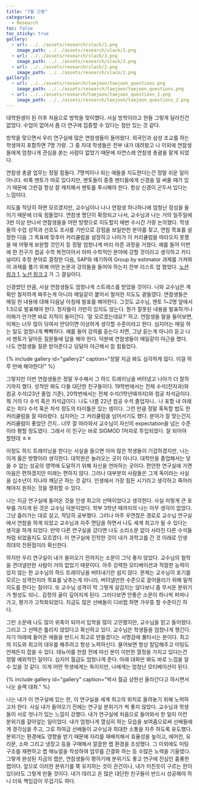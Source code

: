 ```yaml
---
title: "7월 근황"
categories:
  - Research
toc: false
toc_sticky: true
gallery:
  - url: ../../assets/research/slack/1.png
    image_path: ../../assets/research/slack/1.png
  - url: ../../assets/research/slack/3.png
    image_path: ../../assets/research/slack/3.png
  - url: ../../assets/research/slack/2.png
    image_path: ../../assets/research/slack/2.png
gallery2:
  - url: ../../assets/research/taejoon/taejoon_questions.png
    image_path: ../../assets/research/taejoon/taejoon_questions.png
  - url: ../../assets/research/taejoon/taejoon_questions_2.png
    image_path: ../../assets/research/taejoon/taejoon_questions_2.png
---
```


대학원생이 된 이후 처음으로 방학을 맞이했다. 사실 방학이라고 한들 그렇게 달라진건 없었다. 수업이 없어서 좀 더 연구에 집중할 수 있다는 점만 있는 것 같다.

방학을 맞으면서 우리 연구실에 많은 연참생들이 들어왔다. 외국인과 삼성 조교를 하는 학생까지 포함하면 7명 가량. 그 중 자대 학생들은 전부 내가 데려왔고 나 이외에 연참생들에게 엄청나게 관심을 쏟는 사람이 없었기 때문에 자연스레 연참생 총괄을 맡게 되었다. 

연참생 총괄 업무는 정말 힘들다. 7명씩이나 되는 애들을 지도한다는건 정말 쉬운 일이 아니다. 비록 멘토가 따로 있다지만, 멘토들이 종종 멘티들에게 신경을 덜 써줄 때가 있기 때문에 그런걸 항상 잘 캐치해서 멘토를 푸시해야 한다. 항상 신경이 곤두서 있다는 느낌이다.

지도를 적당히 하면 모르겠지만, 교수님이나 나나 연참생 하나하나에 엄청난 정성을 들이기 때문에 더욱 힘들었다. 연참생 명단이 확정되고 나서, 교수님과 나는 거의 일주일에 3번 이상 만나서 연참생들을 어떤 방향으로 지도할지 매번 수시간 가량 논의했다. 학생들의 수업 성적과 선호도 조사를 기반으로 강점을 보일만한 분야를 찾고, 연참 목표를 설정한 다음 그 목표에 맞추어 커리큘럼을 설정하고 나아가 이 커리큘럼을 따라오지 못했을 때 어떻게 보완할 것인지 등 정말 엄청나게 머리 아픈 과정을 거쳤다. 예를 들어 이번에 한 친구가 컴공 수학 복전이어서 아마 수학적인 분야에 강할 것이라고 생각하고 카디널리티 추정 분야로 결정한 다음, SAP와 얘기하여 Group by estimator 과제를 가져와 이 과제를 풀기 위해 어떤 논문과 강의들을 들어야 하는지 전부 리스트 업 했었다. [노션 링크 1](https://boulder-jaborosa-30c.notion.site/5da23bf0f3704161bf1ee491a5b59838), [노션 링크 2](https://sage-scabiosa-4b3.notion.site/bb83661639b44e57958b08bacc992ca9) 가 그 결실이다.

신경썼던 만큼, 사실 연참생들도 엄청나게 스트레스를 받았을 것이다. 나와 교수님은 계획만 철저하게 짜주는게 아니라 매일같이 붙어서 철저한 지도도 곁들였다. 연참생들은 매일 한 내용에 대해 다음날 아침에 발표를 해야한다. 그것도 교수님, 멘토 1~2명 앞에서 1:3으로 발표해야 한다. 청자들이 가만히 있지도 않는다. 뭔가 잘못된 내용을 발표하거나 이해가 안가면 바로 지적이 들어간다. ‘잘 모르겠는데요?’ 하고. 연참생들 말을 들어보면, 이제는 너무 많이 닦여서 안닦이면 이상하게 생각할 수준이라고 한다. 심지어는 매일 하는 일도 엄청나게 빡빡하다. 예를 들어 강의를 듣는다 치면, 그냥 듣는게 아니라 듣고 나서 멘토가 달아둔 질문들에 답을 해야 한다. 덕분에 연참생들이 매일같이 야근을 했다. 나도 연참생들 질문 받아준다고 덩달아 야근해서 참 힘들었다. 

{% include gallery id="gallery2" caption="정말 지금 봐도 심각하게 많다. 이걸 하루 만에 해야한다!" %}

그렇지만 이번 연참생들은 정말 우수해서 그 하드 트레이닝을 버텨냈고 나아가 더 잘하기까지 했다.  성적만 봐도 다들 대단한 친구들이다. 19학번에서는 전체 수석(전자과)와 컴공 수석(23년 졸업 기준), 20학번에서는 전체 수석(1학년때까지)와 컴공 차석급이다. 뭐 거의 다 수석 혹은 차석급이다. 나도 나름 22년 컴공 수석 졸업자니.. 나 포함 내 아래로는 죄다 수석 혹은 차석 정도의 타이틀은 있는 셈이다. 그런 만큼 정말 혹독할 법도 한 커리큘럼을 잘 따라왔다. 심지어는 그 커리큘럼을 넘어서기도 했다. 분야가 잘 맞는건지 커리큘럼이 좋았던 건지.. 너무 잘 따라와서 교수님이 자신의 expectation을 넘는 수준이라 평할 정도였다. 그래서 이 친구는 바로 SIGMOD 1저자로 투입되었다. 잘 되어야 할텐데 ㅎㅎ

이정도 하드 트레이닝을 한다는 사실을 들으면 아마 많은 학생들이 기겁하겠지만, 나는 이게 옳은 방향이라 생각한다. 대학원은 놀러오는 곳이 아니다. 대학만을 졸업해서는 닿을 수 없는 성공의 영역에 도달하기 위해 자신을 연마하는 곳이다. 편안한 연구실에 가면 마음은 편하겠지만 미래는 편하지 않다. 그러나 대부분의 사람들은 그게 독이라는 사실을 십수년이 지나야 깨닫곤 하는 것 같다. 인생에서 가장 힘든 시기라고 생각하고 죽어라 해야지 원하는 것을 쟁취할 수 있다.

나는 지금 연구실에 들어온 것을 인생 최고의 선택이었다고 생각한다. 사실 저렇게 큰 포부를 가지게 된 것은 교수님 덕분이었다. 학부 3학년 때까지의 나는 아무 생각이 없었다. 그냥 흘러가는 대로 살고, 적당히 공부했다. 그러나 아주 우연찮은 경로로 교수님 연구실에서 연참을 하게 되었고 교수님과 자주 면담을 하면서 나도 세계 최고가 될 수 있다는 생각을 하게 되었다. 만약 다른 연구실을 갔다면 나도 소리소문 없이 사라진 다른 수석들처럼 되었을지도 모르겠다. 이 연구실에 진학한 것이 내가 과학고를 간 것 이래로 인생 최대의 전환점이라 확신한다.

하지만 우리 연구실이 내가 들어오기 전까지는 소문이 그닥 좋지 않았다. 교수님의 철학을 견뎌낼만한 사람이 거의 없었기 때문이다. 아주 강력한 모티베이션과 적절한 능력이 있지 않는 한 교수님의 하드 트레이닝을 버텨내기란 쉽지 않다. 문제는 교수님이 포기를 모르는 성격인지라 목표를 낮추는게 아니라, 버텨낼만한 수준으로 끌어올리기 위해 밀착 지도를 한다는 점이다. 또 교수님 성격이 막 그렇게 살갑지는 않다보니 좀 무서운 분위기가 형성도 되니.. 감정의 골이 깊어지게 된다. 그러다보면 안좋은 소문이 하나씩 퍼져나가고, 평가가 고착화되었다. 지금도 많은 선배들이 디비랩 하면 갸우뚱 할 수준이긴 하다.

그런 소문에 나도 많이 위축이 되어서 입학을 많이 고민했지만, 교수님을 믿고 들어왔다. 그리고 그 선택은 틀리지 않았다고 확신하고 있다. 교수님은 학생들을 엄청나게 챙긴다. 자기 아래에 들어온 애들을 반드시 최고로 만들겠다는 사명감에 불타시는 분이다. 최고의 지도와 최고의 대우를 해주려고 항상 노력하신다. 물어보면 항상 칼답해주고 미팅도 언제든지 잡을 수 있다. 테뉴어를 한참 전에 따신 분이 이만한 열정을 가지고 있다는건 정말 예외적인 일이다. 심지어 월급도 엄청나게 준다. 아래 대화만 봐도 바로 느낌을 알 수 있을 것 같다. 이게 어떤 학생에게는 독이지만, 나에게는 엄청난 모티베이션이 된다.

{% include gallery id="gallery" caption="박사 월급 상한선 올라간다고 하시면서 나눈 슬랙 대화." %}

나는 내가 이 연구실에 있는 한, 이 연구실을 세계 최고의 위치로 올려놓기 위해 노력하고자 한다. 사실 내가 들어오기 전에는 연구실 분위기가 썩 좋지 않았다. 교수님과 학생들이 서로 엇나가 있는 느낌이 강했다. 내가 연구실에 처음으로 들어와서 한 일이 이런 분위기를 갈아엎는 일이었다. 내가 엄청나게 열심히 하는 모습을 보여줌으로써 선배들에게 경각심을 주고, 그로 하여금 선배들이 교수님과 최대한 소통을 자주 하도록 유도했다. 분위기는 환경에도 영향을 받기 때문에 자리를 재배치해서 효율성을 높이고, 에어컨, 유리문, 소파 그리고 냉장고 등을 구매해서 깔끔한 랩 환경을 조성했다. 그 이외에도 미팅 구조를 재편하고 랩 매뉴얼을 작성하여 업무를 간결화 하는 등 수많은 노력을 기울였다. 그렇게 완성된 지금의 랩은, 연참생들이 평하기에 분위기도 좋고 연구에 진심인 훌륭한 랩이다. 앞으로 이러한 분위기를 쭉 유지하는 것이 관건이나, 내가 미친듯이 구르는 한이 있더라도 그렇게 만들 것이다. 내가 데리고 온 많은 대단한 친구들이 반드시 성공해야 하니 더욱 책임감이 무겁기도 하다.